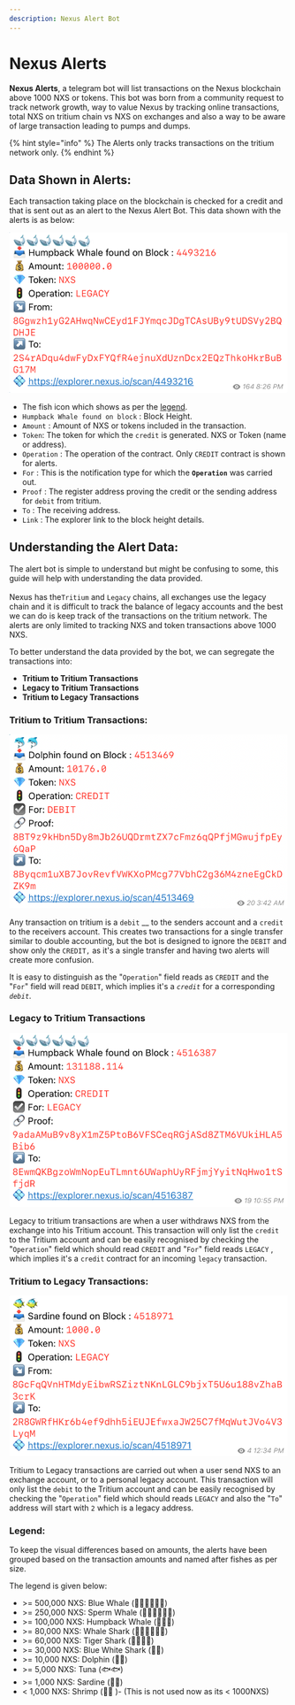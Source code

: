 ```yaml
---
description: Nexus Alert Bot
---
```


# Nexus Alerts

**Nexus Alerts**,  a telegram bot will list transactions on the Nexus blockchain above 1000 NXS or tokens. This bot was born from a community request to track network growth, way to value Nexus by tracking online transactions, total NXS on tritium chain vs NXS on exchanges and also a way to be aware of large transaction leading to pumps and dumps.&#x20;

{% hint style="info" %}
The Alerts only tracks transactions on the tritium network only.
{% endhint %}

## Data Shown in Alerts:

Each transaction taking place on the blockchain is checked for a credit and that is sent out as an alert to the Nexus Alert Bot. This data shown with the alerts is as below:

![](<../.gitbook/assets/Alert Data1.png>)

* The fish icon which shows as per the [legend](nexus-alerts.md#legend).
* `Humpback Whale found on block` : Block Height.
* `Amount` : Amount of NXS or tokens included in the transaction.
* `Token`: The token for which the `credit` is generated. NXS or Token (name or address).
* `Operation` :  The operation of the contract. Only `CREDIT` contract is shown for alerts.
* `For` : This is the notification type for which the **`Operation`** was carried out.
* `Proof` :  The register address proving the credit or the sending address for `debit` from tritium.
* `To` : The receiving address.
* `Link` : The explorer link to the block height details.

## Understanding the Alert Data:

The alert bot is simple to understand but might be confusing to some, this guide will help with understanding the data provided.\
\
Nexus has the`Tritium` and `Legacy` chains, all exchanges use the legacy chain and it is difficult to track the balance of legacy accounts and the best we can do is keep track of the transactions on the tritium network. The alerts are only limited to tracking NXS and token transactions above 1000 NXS.

To better understand the data provided by the bot, we can segregate the transactions into:

* **Tritium to Tritium Transactions**
* **Legacy to Tritium Transactions**
* **Tritium to Legacy Transactions**

### Tritium to Tritium Transactions:&#x20;

![Tritium to Tritium transaction - Operation CREDIT ,  For  DEBIT.](<../.gitbook/assets/Tritium to Tritium1.png>)

Any transaction on tritium is a `debit` __ to the senders account and a `credit` to the receivers account. This creates two transactions for a single transfer similar to double accounting, but the bot  is designed to ignore the `DEBIT` and show only the `CREDIT,` as it's a single transfer and having two alerts will create more confusion.&#x20;

It is easy to distinguish as  the "`Operation`" field reads as `CREDIT` and the "`For`" field will read `DEBIT`, which implies it's a _`credit`_ for a corresponding _`debit`_. &#x20;



### Legacy to Tritium Transactions

![Legacy to Tritium transaction - Operation CREDIT ,  For LEGACY.](<../.gitbook/assets/Legacy to Tritium1.png>)

Legacy to tritium transactions are when a user withdraws NXS from the exchange into his Tritium account. This transaction will only list the `credit` to the Tritium account and can be easily recognised by checking the "`Operation`" field which should read `CREDIT` and "`For`" field reads  `LEGACY` , which implies it's a `credit` contract for an incoming `legacy` transaction.



### Tritium to Legacy Transactions:

![Tritium to Legacy transaction - Operation LEGACY and  To starts with 2.](<../.gitbook/assets/Tritium to Legacy1.png>)

Tritium to Legacy  transactions are carried out when a user send NXS to an exchange account, or  to a personal legacy account. This transaction will only list the `debit` to the Tritium account and can be easily recognised by checking the "`Operation`" field which should reads `LEGACY` and also the "`To`" address will start with `2` which is a legacy address.

###

### Legend:

To keep the visual differences based on amounts, the alerts have been grouped based on the transaction amounts and named after fishes as per size.

&#x20;The legend is given below:

* \>= 500,000 NXS:    Blue Whale (🐳🐳🐳🐳🐳🐳)
* \>= 250,000 NXS:    Sperm Whale (🐋🐋🐋🐋🐋🐋)
* \>= 100,000 NXS:    Humpback Whale (🐋🐋🐋)
* \>= 80,000 NXS:      Whale Shark (🦈🦈🦈🦈🦈🦈)
* \>= 60,000 NXS:      Tiger Shark  (🦈🦈🦈🦈)
* \>= 30,000 NXS:      Blue White Shark (🦈🦈)
* \>= 10,000 NXS:       Dolphin (🐬🐬)
* \>= 5,000 NXS:         Tuna (🐟🐟)
* \>= 1,000 NXS:         Sardine (🐠🐠)
* < 1,000 NXS:           Shrimp  (🦐🦐 )- (This is not used now as its < 1000NXS)

